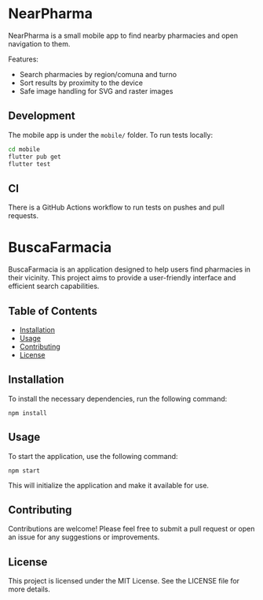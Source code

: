# NearPharma

NearPharma is a small mobile app to find nearby pharmacies and open navigation to them.

Features:
- Search pharmacies by region/comuna and turno
- Sort results by proximity to the device
- Safe image handling for SVG and raster images

Development
------------
The mobile app is under the `mobile/` folder. To run tests locally:

```bash
cd mobile
flutter pub get
flutter test
```

CI
--
There is a GitHub Actions workflow to run tests on pushes and pull requests.
# BuscaFarmacia

BuscaFarmacia is an application designed to help users find pharmacies in their vicinity. This project aims to provide a user-friendly interface and efficient search capabilities.

## Table of Contents

- [Installation](#installation)
- [Usage](#usage)
- [Contributing](#contributing)
- [License](#license)

## Installation

To install the necessary dependencies, run the following command:

```
npm install
```

## Usage

To start the application, use the following command:

```
npm start
```

This will initialize the application and make it available for use.

## Contributing

Contributions are welcome! Please feel free to submit a pull request or open an issue for any suggestions or improvements.

## License

This project is licensed under the MIT License. See the LICENSE file for more details.